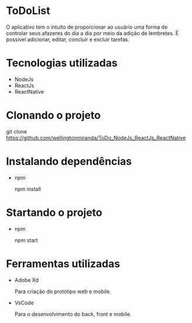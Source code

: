 # ToDoList 
O aplicativo tem o intuíto de proporcionar ao usuário uma forma de controlar seus afazeres do dia a dia por meio da adição de lembretes.
É possível adicionar, editar, concluir e excluir tarefas.

# Tecnologias utilizadas

* NodeJs
* ReactJs
* ReactNative

# Clonando o projeto

git clone https://github.com/wellingtonmiranda/ToDo_NodeJs_ReactJs_ReactNative

# Instalando dependências

* npm
  
  npm install


# Startando o projeto

* npm
  
  npm start


# Ferramentas utilizadas

* Adobe Xd

  Para criação do protótipo web e mobile.

* VsCode

  Para o desenvolvimento do back, front e mobile.

